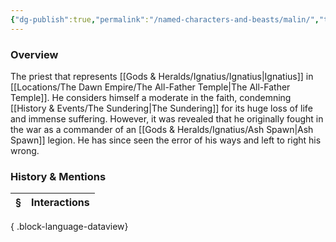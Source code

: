 ```yaml
---
{"dg-publish":true,"permalink":"/named-characters-and-beasts/malin/","tags":["NPC"],"updated":"2025-05-30T12:10:33.000+01:00"}
---
```



### Overview
The priest that represents [[Gods & Heralds/Ignatius/Ignatius\|Ignatius]] in [[Locations/The Dawn Empire/The All-Father Temple\|The All-Father Temple]]. He considers himself a moderate in the faith, condemning [[History & Events/The Sundering\|The Sundering]] for its huge loss of life and immense suffering. However, it was revealed that he originally fought in the war as a commander of an [[Gods & Heralds/Ignatius/Ash Spawn\|Ash Spawn]] legion. He has since seen the error of his ways and left to right his wrong. 

### History & Mentions
| § | Interactions |
| - | ------------ |

{ .block-language-dataview}
